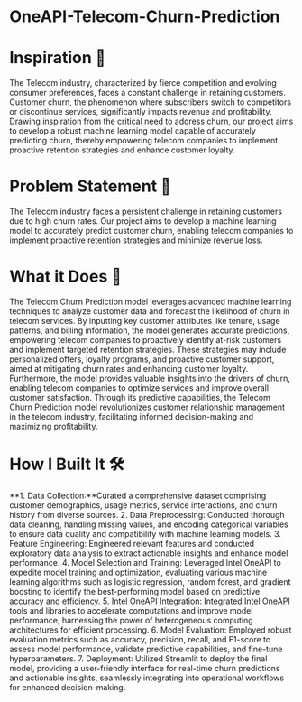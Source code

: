 # OneAPI-Telecom-Churn-Prediction
# Inspiration 🌟
The Telecom industry, characterized by fierce competition and evolving consumer preferences, faces a constant challenge in retaining customers. Customer churn, the phenomenon where subscribers switch to competitors or discontinue services, significantly impacts revenue and profitability. Drawing inspiration from the critical need to address churn, our project aims to develop a robust machine learning model capable of accurately predicting churn, thereby empowering telecom companies to implement proactive retention strategies and enhance customer loyalty.
# Problem Statement 🎯
The Telecom industry faces a persistent challenge in retaining customers due to high churn rates. Our project aims to develop a machine learning model to accurately predict customer churn, enabling telecom companies to implement proactive retention strategies and minimize revenue loss.
# What it Does 🚀
The Telecom Churn Prediction model leverages advanced machine learning techniques to analyze customer data and forecast the likelihood of churn in telecom services. By inputting key customer attributes like tenure, usage patterns, and billing information, the model generates accurate predictions, empowering telecom companies to proactively identify at-risk customers and implement targeted retention strategies. These strategies may include personalized offers, loyalty programs, and proactive customer support, aimed at mitigating churn rates and enhancing customer loyalty. Furthermore, the model provides valuable insights into the drivers of churn, enabling telecom companies to optimize services and improve overall customer satisfaction. Through its predictive capabilities, the Telecom Churn Prediction model revolutionizes customer relationship management in the telecom industry, facilitating informed decision-making and maximizing profitability.
# How I Built It 🛠
**1. Data Collection:**Curated a comprehensive dataset comprising customer demographics, usage metrics, service interactions, and churn history from diverse sources.
2. Data Preprocessing: Conducted thorough data cleaning, handling missing values, and encoding categorical variables to ensure data quality and compatibility with machine learning models.
3. Feature Engineering: Engineered relevant features and conducted exploratory data analysis to extract actionable insights and enhance model performance.
4. Model Selection and Training: Leveraged Intel OneAPI to expedite model training and optimization, evaluating various machine learning algorithms such as logistic regression, random forest, and gradient boosting to identify the best-performing model based on predictive accuracy and efficiency.
5. Intel OneAPI Integration: Integrated Intel OneAPI tools and libraries to accelerate computations and improve model performance, harnessing the power of heterogeneous computing architectures for efficient processing.
6. Model Evaluation: Employed robust evaluation metrics such as accuracy, precision, recall, and F1-score to assess model performance, validate predictive capabilities, and fine-tune hyperparameters.
7. Deployment: Utilized Streamlit to deploy the final model, providing a user-friendly interface for real-time churn predictions and actionable insights, seamlessly integrating into operational workflows for enhanced decision-making.
